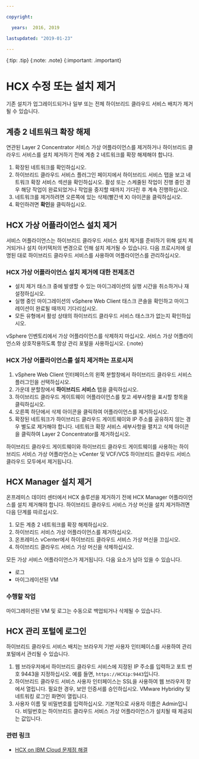 ```yaml
---

copyright:

  years:  2016, 2019

lastupdated: "2019-01-23"

---
```


{:tip: .tip}
{:note: .note}
{:important: .important}

# HCX 수정 또는 설치 제거

기존 설치가 업그레이드되거나 일부 또는 전체 하이브리드 클라우드 서비스 배치가 제거될 수 있습니다.

##  계층 2 네트워크 확장 해제

연관된 Layer 2 Concentrator 서비스 가상 어플라이언스를 제거하거나 하이브리드 클라우드 서비스를 설치 제거하기 전에 계층 2 네트워크를 확장 해제해야 합니다.

1. 확장된 네트워크를 확인하십시오.
2. 하이브리드 클라우드 서비스 플러그인 페이지에서 하이브리드 서비스 탭을 보고 네트워크 확장 서비스 섹션을 확인하십시오. 활성 또는 스케줄된 작업이 진행 중인 경우 해당 작업이 완료되었거나 작업을 중지할 때까지 기다린 후 계속 진행하십시오.
3. 네트워크를 제거하려면 오른쪽에 있는 삭제(빨간색 X) 아이콘을 클릭하십시오.
4. 확인하려면 **확인**을 클릭하십시오.

## HCX 가상 어플라이언스 설치 제거

서비스 어플라이언스는 하이브리드 클라우드 서비스 설치 제거를 준비하기 위해 설치 제거되거나 설치 아키텍처의 변경으로 인해 설치 제거될 수 있습니다. 다음 프로시저에 설명된 대로 하이브리드 클라우드 서비스를 사용하여 어플라이언스를 관리하십시오.

### HCX 가상 어플라이언스 설치 제거에 대한 전제조건

* 설치 제거 태스크 중에 발생할 수 있는 마이그레이션의 실행 시간을 취소하거나 재설정하십시오.
* 실행 중인 마이그레이션의 vSphere Web Client 태스크 콘솔을 확인하고 마이그레이션이 완료될 때까지 기다리십시오.
* 모든 유형에서 활성 상태의 하이브리드 클라우드 서비스 태스크가 없는지 확인하십시오.

vSphere 인벤토리에서 가상 어플라이언스를 삭제하지 마십시오. 서비스 가상 어플라이언스와 상호작용하도록 항상 관리 포털을 사용하십시오.
{:note}

### HCX 가상 어플라이언스를 설치 제거하는 프로시저

1. vSphere Web Client 인터페이스의 왼쪽 분할창에서 하이브리드 클라우드 서비스 플러그인을 선택하십시오.
2. 가운데 분할창에서 **하이브리드 서비스** 탭을 클릭하십시오.
3. 하이브리드 클라우드 게이트웨이 어플라이언스를 찾고 세부사항을 표시할 항목을 클릭하십시오.
4. 오른쪽 하단에서 삭제 아이콘을 클릭하여 어플라이언스를 제거하십시오.
5. 확장된 네트워크가 하이브리드 클라우드 게이트웨이와 IP 주소를 공유하지 않는 경우 별도로 제거해야 합니다. 네트워크 확장 서비스 세부사항을 펼치고 삭제 아이콘을 클릭하여 Layer 2 Concentrator를 제거하십시오.

하이브리드 클라우드 게이트웨이와 하이브리드 클라우드 게이트웨이를 사용하는 하이브리드 서비스 가상 어플라언스는 vCenter 및 VCF/VCS 하이브리드 클라우드 서비스 클라우드 모두에서 제거됩니다.

## HCX Manager 설치 제거

온프레미스 데이터 센터에서 HCX 솔루션을 제거하기 전에 HCX Manager 어플라이언스를 설치 제거해야 합니다. 하이브리드 클라우드 서비스 가상 머신을 설치 제거하려면 다음 단계를 따르십시오.

1. 모든 계층 2 네트워크를 확장 해제하십시오.
2. 하이브리드 서비스 가상 어플라이언스를 제거하십시오.
3. 온프레미스 vCenter에서 하이브리드 클라우드 서비스 가상 머신을 끄십시오.
4. 하이브리드 클라우드 서비스 가상 머신을 삭제하십시오.

모든 가상 서비스 어플라이언스가 제거됩니다. 다음 요소가 남아 있을 수 있습니다.
* 로그
* 마이그레이션된 VM

### 수행할 작업

마이그레이션된 VM 및 로그는 수동으로 백업되거나 삭제될 수 있습니다.

## HCX 관리 포털에 로그인

하이브리드 클라우드 서비스 배치는 브라우저 기반 사용자 인터페이스를 사용하여 관리 포털에서 관리될 수 있습니다.

1. 웹 브라우저에서 하이브리드 클라우드 서비스에 지정된 IP 주소를 입력하고 포트 번호 9443을 지정하십시오. 예를 들면, `https://HCXip:9443`입니다.
2. 하이브리드 클라우드 서비스 사용자 인터페이스는 SSL을 사용하여 웹 브라우저 창에서 열립니다. 필요한 경우, 보안 인증서를 승인하십시오. VMware Hybridity 및 네트워킹 로그인 화면이 열립니다.
3. 사용자 이름 및 비밀번호를 입력하십시오. 기본적으로 사용자 이름은 Admin입니다. 비밀번호는 하이브리드 클라우드 서비스 가상 어플라이언스가 설치될 때 제공되는 값입니다.

### 관련 링크

* [HCX on IBM Cloud 문제점 해결](/docs/services/vmwaresolutions/archiref/hcx-archi/hcx-archi-trbl.html)
